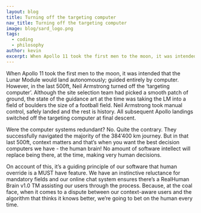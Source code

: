 ```yaml
---
layout: blog
title: Turning off the targeting computer
nav_title: Turning off the targeting computer
image: blog/sard_logo.png
tags:
  - coding
  - philosophy
author: kevin
excerpt: When Apollo 11 took the first men to the moon, it was intended that the Lunar Module would land autonomously; guided entirely by computer. However, in the last 500ft, Neil Armstrong turned off the ‘targeting computer’. Although the site selection team had picked a smooth patch of ground, the state of the guidance art at the time was taking the LM into a field of boulders the size of a football field.
---
```


When Apollo 11 took the first men to the moon, it was intended that the Lunar Module would land autonomously; guided entirely by computer. However, in the last 500ft, Neil Armstrong turned off the ‘targeting computer’. Although the site selection team had picked a smooth patch of ground, the state of the guidance art at the time was taking the LM into a field of boulders the size of a football field. Neil Armstrong took manual control, safely landed and the rest is history. All subsequent Apollo landings switched off the targeting computer at final descent.

Were the computer systems redundant? No. Quite the contrary. They successfully navigated the majority of the 384’400 km journey. But in that last 500ft, context matters and that’s when  you want the best decision computers we have - the human brain! No amount of software intellect will replace being there, at the time, making very human decisions.

On account of this, it’s a guiding principle of our software that human override is a MUST have feature. We have an instinctive reluctance for mandatory fields and our online chat system ensures there’s a RealHuman Brain v1.0 TM assisting our users through the process. Because, at the coal face, when it comes to a dispute between our context-aware users and the algorithm that thinks it knows better, we’re going to bet on the human every time.
